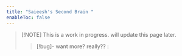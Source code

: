```yaml
---
title: "Saieesh's Second Brain "
enableToc: false
---
```


>[!NOTE]  This is a work in progress.
>will update this page later.
>>[!bug]- want more?
>>really??
>>	:



